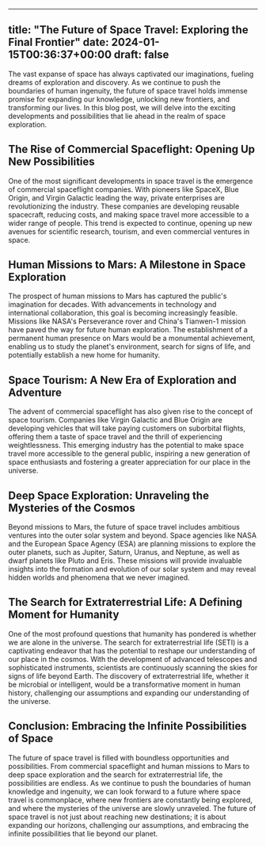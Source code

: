 
---
title: "The Future of Space Travel: Exploring the Final Frontier"
date: 2024-01-15T00:36:37+00:00
draft: false
---

The vast expanse of space has always captivated our imaginations, fueling dreams of exploration and discovery. As we continue to push the boundaries of human ingenuity, the future of space travel holds immense promise for expanding our knowledge, unlocking new frontiers, and transforming our lives. In this blog post, we will delve into the exciting developments and possibilities that lie ahead in the realm of space exploration.

## The Rise of Commercial Spaceflight: Opening Up New Possibilities

One of the most significant developments in space travel is the emergence of commercial spaceflight companies. With pioneers like SpaceX, Blue Origin, and Virgin Galactic leading the way, private enterprises are revolutionizing the industry. These companies are developing reusable spacecraft, reducing costs, and making space travel more accessible to a wider range of people. This trend is expected to continue, opening up new avenues for scientific research, tourism, and even commercial ventures in space.

## Human Missions to Mars: A Milestone in Space Exploration

The prospect of human missions to Mars has captured the public's imagination for decades. With advancements in technology and international collaboration, this goal is becoming increasingly feasible. Missions like NASA's Perseverance rover and China's Tianwen-1 mission have paved the way for future human exploration. The establishment of a permanent human presence on Mars would be a monumental achievement, enabling us to study the planet's environment, search for signs of life, and potentially establish a new home for humanity.

## Space Tourism: A New Era of Exploration and Adventure

The advent of commercial spaceflight has also given rise to the concept of space tourism. Companies like Virgin Galactic and Blue Origin are developing vehicles that will take paying customers on suborbital flights, offering them a taste of space travel and the thrill of experiencing weightlessness. This emerging industry has the potential to make space travel more accessible to the general public, inspiring a new generation of space enthusiasts and fostering a greater appreciation for our place in the universe.

## Deep Space Exploration: Unraveling the Mysteries of the Cosmos

Beyond missions to Mars, the future of space travel includes ambitious ventures into the outer solar system and beyond. Space agencies like NASA and the European Space Agency (ESA) are planning missions to explore the outer planets, such as Jupiter, Saturn, Uranus, and Neptune, as well as dwarf planets like Pluto and Eris. These missions will provide invaluable insights into the formation and evolution of our solar system and may reveal hidden worlds and phenomena that we never imagined.

## The Search for Extraterrestrial Life: A Defining Moment for Humanity

One of the most profound questions that humanity has pondered is whether we are alone in the universe. The search for extraterrestrial life (SETI) is a captivating endeavor that has the potential to reshape our understanding of our place in the cosmos. With the development of advanced telescopes and sophisticated instruments, scientists are continuously scanning the skies for signs of life beyond Earth. The discovery of extraterrestrial life, whether it be microbial or intelligent, would be a transformative moment in human history, challenging our assumptions and expanding our understanding of the universe.

## Conclusion: Embracing the Infinite Possibilities of Space

The future of space travel is filled with boundless opportunities and possibilities. From commercial spaceflight and human missions to Mars to deep space exploration and the search for extraterrestrial life, the possibilities are endless. As we continue to push the boundaries of human knowledge and ingenuity, we can look forward to a future where space travel is commonplace, where new frontiers are constantly being explored, and where the mysteries of the universe are slowly unraveled. The future of space travel is not just about reaching new destinations; it is about expanding our horizons, challenging our assumptions, and embracing the infinite possibilities that lie beyond our planet.